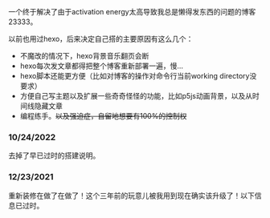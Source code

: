 一个终于解决了由于activation energy太高导致我总是懒得发东西的问题的博客23333。

以前也用过hexo，后来决定自己搭的主要原因有这么几个：
* 不魔改的情况下，hexo背景音乐翻页会断
* hexo每次发文章都得把整个博客重新部署一遍，慢...
* hexo脚本还能更方便（比如对博客的操作对命令行当前working directory没要求）
* 方便自己写主题以及扩展一些奇奇怪怪的功能，比如p5js动画背景，以及从时间线隐藏文章
* 编程练手。~~以及强迫症，自留地想要有100%的控制权~~


### 10/24/2022

去掉了早已过时的搭建说明。


### 12/23/2021

重新装修在做了在做了！这个三年前的玩意儿被我用到现在确实该升级了！以下信息已过时。